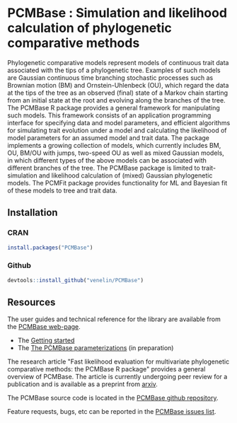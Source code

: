 
<!-- README.md is generated from README.Rmd. Please edit that file -->
PCMBase : Simulation and likelihood calculation of phylogenetic comparative methods
===================================================================================

Phylogenetic comparative models represent models of continuous trait data associated with the tips of a phylogenetic tree. Examples of such models are Gaussian continuous time branching stochastic processes such as Brownian motion (BM) and Ornstein-Uhlenbeck (OU), which regard the data at the tips of the tree as an observed (final) state of a Markov chain starting from an initial state at the root and evolving along the branches of the tree. The PCMBase R package provides a general framework for manipulating such models. This framework consists of an application programming interface for specifying data and model parameters, and efficient algorithms for simulating trait evolution under a model and calculating the likelihood of model parameters for an assumed model and trait data. The package implements a growing collection of models, which currently includes BM, OU, BM/OU with jumps, two-speed OU as well as mixed Gaussian models, in which different types of the above models can be associated with different branches of the tree. The PCMBase package is limited to trait-simulation and likelihood calculation of (mixed) Gaussian phylogenetic models. The PCMFit package provides functionality for ML and Bayesian fit of these models to tree and trait data.

Installation
------------

### CRAN

``` r
install.packages("PCMBase")
```

### Github

``` r
devtools::install_github("venelin/PCMBase")
```

Resources
---------

The user guides and technical reference for the library are available from the [PCMBase web-page](https://venelin.github.io/PCMBase/).

-   The [Getting started](https://venelin.github.io/PCMBase/articles/PCMBase.html)
-   The [The PCMBase parameterizations](https://venelin.github.io/PCMBase/articles/PCMParam.html) (in preparation)

The research article "Fast likelihood evaluation for multivariate phylogenetic comparative methods: the PCMBase R package" provides a general overview of PCMBase. The article is currently undergoing peer review for a publication and is available as a preprint from [arxiv](https://arxiv.org/abs/1809.09014).

The PCMBase source code is located in the [PCMBase github repository](https://github.com/venelin/PCMBase).

Feature requests, bugs, etc can be reported in the [PCMBase issues list](https://github.com/venelin/PCMBase/issues).

